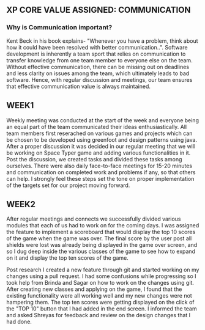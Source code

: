 ## XP CORE VALUE ASSIGNED: COMMUNICATION 

### Why is Communication important?
Kent Beck in his book explains- "Whenever you have a problem, think about how it could have been resolved with better communication..". Software development is inherently a team sport that relies on communication to transfer knowledge from one team member to everyone else on the team. Without effective communication, there can be missing out on deadlines and less clarity on issues among the team, which ultimately leads to bad software. Hence, with regular discussion and meetings, our team ensures that effective communication value is always maintained.
&nbsp;

## WEEK1
Weekly meeting was conducted at the start of the week and everyone being an equal part of the team communicated their ideas enthusiastically. All team members first reserached on various games and projects which can be chosen to be developed using greenfoot and design patterns using java. After a proper discussion it was decided in our regular meeting that we will be working on Space Typer game and adding various functionalities in it. Post the discussion, we created tasks and divided these tasks among ourselves. There were also daily face-to-face meetings for 15-20 minutes and communication on completed work and problems if any, so that others can help. I strongly feel these steps set the tone on proper implementation of the targets set for our project moving forward.


## WEEK2
After regular meetings and connects we successfully divided various modules that each of us had to work on for the coming days. I was assigned the feature to implement a scoreboard that would display the top 10 scores of the game when the game was over. The final score by the user post all shields were lost was already being displayed in the game over screen, and so I dug deep inside the various classes of the game to see how to expand on it and display the top ten scores of the game.

Post research I created a new feature through git and started working on my changes using a pull request. I had some confusions while progressing so I took help from Brinda and Sagar on how to work on the changes using git. After creating new classes and applying on the game, I found that the existing functionality were all working well and my new changes were not hampering them. The top ten scores were getting displayed on the click of the "TOP 10" button that I had added in the end screen. I informed the team and asked Shreyas for feedback and review on the design changes that I had done.
